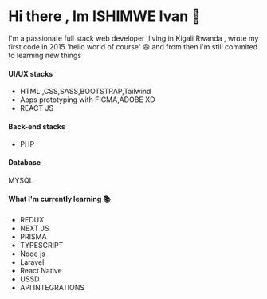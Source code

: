 # Hi there , Im ISHIMWE Ivan 👋

I'm a passionate full stack web developer ,living in Kigali Rwanda , wrote my first code in 2015 'hello world of course' 😄 and from then i'm still commited to learning new things

#### UI/UX stacks
- HTML ,CSS,SASS,BOOTSTRAP,Tailwind
- Apps prototyping with FIGMA,ADOBE XD
- REACT JS

#### Back-end stacks
- PHP
#### Database

MYSQL

#### What I'm currently learning 📚
- REDUX
- NEXT JS
- PRISMA
- TYPESCRIPT
- Node js
- Laravel
- React Native
- USSD
- API INTEGRATIONS

